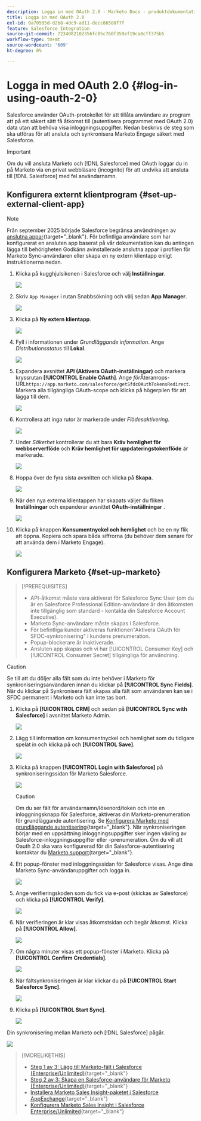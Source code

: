 ```yaml
---
description: Logga in med OAuth 2.0 - Marketo Docs - produktdokumentation
title: Logga in med OAuth 2.0
exl-id: 0a70505d-d2b8-4dc9-ad11-decc86588f7f
feature: Salesforce Integration
source-git-commit: 7234082102356fc05c760f359ef19ca8cff375b5
workflow-type: tm+mt
source-wordcount: '609'
ht-degree: 0%

---
```


# Logga in med OAuth 2.0 {#log-in-using-oauth-2-0}

Salesforce använder OAuth-protokollet för att tillåta användare av program att på ett säkert sätt få åtkomst till (autentisera programmet med OAuth 2.0) data utan att behöva visa inloggningsuppgifter. Nedan beskrivs de steg som ska utföras för att ansluta och synkronisera Marketo Engage säkert med Salesforce.

>[!IMPORTANT]
>
>Om du vill ansluta Marketo och [!DNL Salesforce] med OAuth loggar du in på Marketo via en privat webbläsare (incognito) för att undvika att ansluta till [!DNL Salesforce] med fel användarnamn.

## Konfigurera externt klientprogram {#set-up-external-client-app}

>[!NOTE]
>
>Från september 2025 började Salesforce begränsa användningen av [anslutna appar](https://help.salesforce.com/s/articleView?id=005132365&type=1){target="_blank"}. För befintliga användare som har konfigurerat en ansluten app baserat på vår dokumentation kan du antingen lägga till behörigheten Godkänn avinstallerade anslutna appar i profilen för Marketo Sync-användaren eller skapa en ny extern klientapp enligt instruktionerna nedan.

1. Klicka på kugghjulsikonen i Salesforce och välj **Inställningar**.

   ![](assets/log-in-using-oauth-1.png)

1. Skriv `App Manager` i rutan Snabbsökning och välj sedan **App Manager**.

   ![](assets/log-in-using-oauth-2.png)

1. Klicka på **Ny extern klientapp**.

   ![](assets/log-in-using-oauth-3.png)

1. Fyll i informationen under _Grundläggande information_. Ange _Distributionsstatus_ till **Lokal**.

   ![](assets/log-in-using-oauth-4.png)

1. Expandera avsnittet **API (Aktivera OAuth-inställningar)** och markera kryssrutan **[!UICONTROL Enable OAuth]**. Ange _för_&#x200B;Återanrops-URL`https://app.marketo.com/salesforce/getSfdcOAuthTokensRedirect`. Markera alla tillgängliga OAuth-scope och klicka på högerpilen för att lägga till dem.

   ![](assets/log-in-using-oauth-5.png)

1. Kontrollera att inga rutor är markerade under _Flödesaktivering_.

   ![](assets/log-in-using-oauth-6.png)

1. Under _Säkerhet_ kontrollerar du att bara **Kräv hemlighet för webbserverflöde** och **Kräv hemlighet för uppdateringstokenflöde** är markerade.

   ![](assets/log-in-using-oauth-7.png)

1. Hoppa över de fyra sista avsnitten och klicka på **Skapa**.

   ![](assets/log-in-using-oauth-8.png)

1. När den nya externa klientappen har skapats väljer du fliken **Inställningar** och expanderar avsnittet **OAuth-inställningar** .

   ![](assets/log-in-using-oauth-9.png)

1. Klicka på knappen **Konsumentnyckel och hemlighet** och be en ny flik att öppna. Kopiera och spara båda siffrorna (du behöver dem senare för att använda dem i Marketo Engage).

   ![](assets/log-in-using-oauth-10.png)

## Konfigurera Marketo {#set-up-marketo}

>[!PREREQUISITES]
>
>* API-åtkomst måste vara aktiverat för Salesforce Sync User (om du är en Salesforce Professional Edition-användare är den åtkomsten inte tillgänglig som standard - kontakta din Salesforce Account Executive).
>* Marketo Sync-användare måste skapas i Salesforce.
>* För befintliga kunder aktiveras funktionen&quot;Aktivera OAuth för SFDC-synkronisering&quot; i kundens prenumeration.
>* Popup-blockerare är inaktiverade.
>* Ansluten app skapas och vi har [!UICONTROL Consumer Key] och [!UICONTROL Consumer Secret] tillgängliga för användning.

>[!CAUTION]
>
>Se till att du döljer alla fält som du inte behöver i Marketo för synkroniseringsanvändaren innan du klickar på **[!UICONTROL Sync Fields]**. När du klickar på Synkronisera fält skapas alla fält som användaren kan se i SFDC permanent i Marketo och kan inte tas bort.

1. Klicka på **[!UICONTROL CRM]** och sedan på **[!UICONTROL Sync with Salesforce]** i avsnittet Marketo Admin.

   ![](assets/log-in-using-oauth-11.png)

1. Lägg till information om konsumentnyckel och hemlighet som du tidigare spelat in och klicka på och **[!UICONTROL Save]**.

   ![](assets/log-in-using-oauth-12.png)

1. Klicka på knappen **[!UICONTROL Login with Salesforce]** på synkroniseringssidan för Marketo Salesforce.

   ![](assets/log-in-using-oauth-13.png)

   >[!CAUTION]
   >
   >Om du ser fält för användarnamn/lösenord/token och inte en inloggningsknapp för Salesforce, aktiveras din Marketo-prenumeration för grundläggande autentisering. Se [Konfigurera Marketo med grundläggande autentisering](/help/marketo/product-docs/crm-sync/salesforce-sync/setup/enterprise-unlimited-edition/step-3-of-3-connect-marketo-and-salesforce-enterprise-unlimited.md){target="_blank"}. När synkroniseringen börjar med en uppsättning inloggningsuppgifter sker ingen växling av Salesforce-inloggningsuppgifter eller -prenumeration. Om du vill att Oauth 2.0 ska vara konfigurerad för din Salesforce-autentisering kontaktar du [Marketo support](https://nation.marketo.com/t5/support/ct-p/Support){target="_blank"}.

1. Ett popup-fönster med inloggningssidan för Salesforce visas. Ange dina Marketo Sync-användaruppgifter och logga in.

   ![](assets/log-in-using-oauth-14.png)

1. Ange verifieringskoden som du fick via e-post (skickas av Salesforce) och klicka på **[!UICONTROL Verify]**.

   ![](assets/log-in-using-oauth-15.png)

1. När verifieringen är klar visas åtkomstsidan och begär åtkomst. Klicka på **[!UICONTROL Allow]**.

   ![](assets/log-in-using-oauth-16.png)

1. Om några minuter visas ett popup-fönster i Marketo. Klicka på **[!UICONTROL Confirm Credentials]**.

   ![](assets/log-in-using-oauth-17.png)

1. När fältsynkroniseringen är klar klickar du på **[!UICONTROL Start Salesforce Sync]**.

   ![](assets/log-in-using-oauth-18.png)

1. Klicka på **[!UICONTROL Start Sync]**.

   ![](assets/log-in-using-oauth-19.png)

Din synkronisering mellan Marketo och [!DNL Salesforce] pågår.

![](assets/log-in-using-oauth-20.png)

>[!MORELIKETHIS]
>
>* [Steg 1 av 3: Lägg till Marketo-fält i Salesforce (Enterprise/Unlimited)](/help/marketo/product-docs/crm-sync/salesforce-sync/setup/enterprise-unlimited-edition/step-1-of-3-add-marketo-fields-to-salesforce-enterprise-unlimited.md){target="_blank"}
>* [Steg 2 av 3: Skapa en Salesforce-användare för Marketo (Enterprise/Unlimited)](/help/marketo/product-docs/crm-sync/salesforce-sync/setup/enterprise-unlimited-edition/step-2-of-3-create-a-salesforce-user-for-marketo-enterprise-unlimited.md){target="_blank"}
>* [Installera Marketo Sales Insight-paketet i Salesforce AppExchange](/help/marketo/product-docs/marketo-sales-insight/msi-for-salesforce/installation/install-marketo-sales-insight-package-in-salesforce-appexchange.md){target="_blank"}
>* [Konfigurera Marketo Sales Insight i Salesforce Enterprise/Unlimited](/help/marketo/product-docs/marketo-sales-insight/msi-for-salesforce/configuration/configure-marketo-sales-insight-in-salesforce-enterprise-unlimited.md){target="_blank"}
